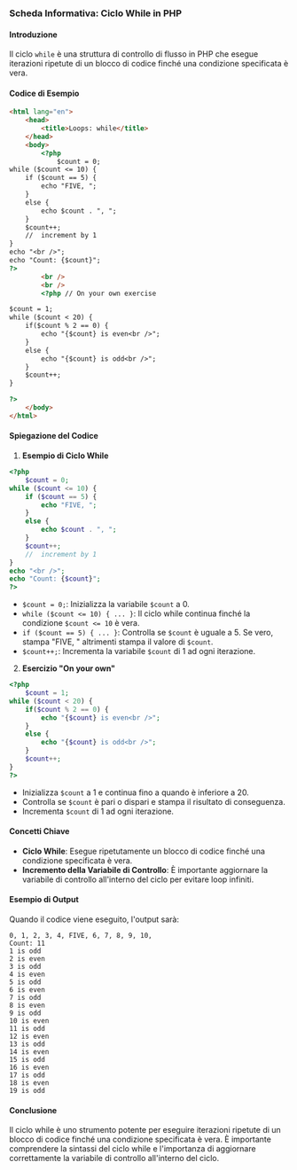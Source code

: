 ### Scheda Informativa: Ciclo While in PHP
#### Introduzione
Il ciclo `while` è una struttura di controllo di flusso in PHP che esegue iterazioni ripetute di un blocco di codice finché una condizione specificata è vera.
#### Codice di Esempio
```html
<html lang="en">
	<head>
		<title>Loops: while</title>
	</head>
	<body>
		<?php
			$count = 0;
while ($count <= 10) {
	if ($count == 5) {
		echo "FIVE, ";
	}
	else {
		echo $count . ", ";
	}
	$count++;
	// 	increment by 1
}
echo "<br />";
echo "Count: {$count}";
?>
		<br />
		<br />
		<?php // On your own exercise

$count = 1;
while ($count < 20) {
	if($count % 2 == 0) {
		echo "{$count} is even<br />";
	}
	else {
		echo "{$count} is odd<br />";
	}
	$count++;
}

?>
	</body>
</html>
```
#### Spiegazione del Codice
1. **Esempio di Ciclo While**
```php
<?php
	$count = 0;
while ($count <= 10) {
	if ($count == 5) {
		echo "FIVE, ";
	}
	else {
		echo $count . ", ";
	}
	$count++;
	// 	increment by 1
}
echo "<br />";
echo "Count: {$count}";
?>
```
- `$count = 0;`: Inizializza la variabile `$count` a 0.
- `while ($count <= 10) { ... }`: Il ciclo while continua finché la condizione `$count <= 10` è vera.
- `if ($count == 5) { ... }`: Controlla se `$count` è uguale a 5. Se vero, stampa "FIVE, " altrimenti stampa il valore di `$count`.
- `$count++;`: Incrementa la variabile `$count` di 1 ad ogni iterazione.
2. **Esercizio "On your own"**
```php
<?php
	$count = 1;
while ($count < 20) {
	if($count % 2 == 0) {
		echo "{$count} is even<br />";
	}
	else {
		echo "{$count} is odd<br />";
	}
	$count++;
}
?>
```
- Inizializza `$count` a 1 e continua fino a quando è inferiore a 20.
- Controlla se `$count` è pari o dispari e stampa il risultato di conseguenza.
- Incrementa `$count` di 1 ad ogni iterazione.
#### Concetti Chiave
- **Ciclo While**: Esegue ripetutamente un blocco di codice finché una condizione specificata è vera.
- **Incremento della Variabile di Controllo**: È importante aggiornare la variabile di controllo all'interno del ciclo per evitare loop infiniti.
#### Esempio di Output
Quando il codice viene eseguito, l'output sarà:
```
0, 1, 2, 3, 4, FIVE, 6, 7, 8, 9, 10,
Count: 11
1 is odd
2 is even
3 is odd
4 is even
5 is odd
6 is even
7 is odd
8 is even
9 is odd
10 is even
11 is odd
12 is even
13 is odd
14 is even
15 is odd
16 is even
17 is odd
18 is even
19 is odd
```
#### Conclusione
Il ciclo while è uno strumento potente per eseguire iterazioni ripetute di un blocco di codice finché una condizione specificata è vera. È importante comprendere la sintassi del ciclo while e l'importanza di aggiornare correttamente la variabile di controllo all'interno del ciclo.
